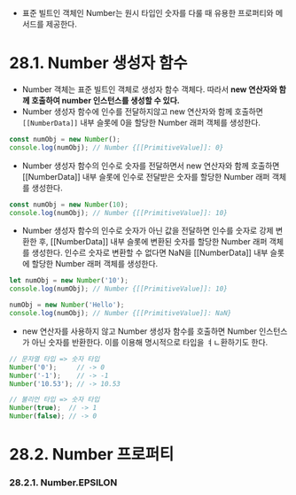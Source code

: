 - 표준 빌트인 객체인 Number는 원시 타입인 숫자를 다룰 때 유용한 프로퍼티와 메서드를 제공한다.

# 28.1. Number 생성자 함수
- Number 객체는 표준 빌트인 객체로 생성자 함수 객체다. 따라서 **new 연산자와 함께 호출하여 number 인스턴스를 생성할 수 있다.**
- Number 생성자 함수에 인수를 전달하지않고 new 연산자와 함께 호출하면 `[[NumberData]]` 내부 슬롯에 0을 할당한 Number 래퍼 객체를 생성한다.
```javascript
const numObj = new Number();
console.log(numObj); // Number {[[PrimitiveValue]]: 0}
```
- Number 생성자 함수의 인수로 숫자를 전달하면서 new 연산자와  함께 호출하면 [[NumberData]] 내부 슬롯에 인수로 전달받은 숫자를 할당한 Number 래퍼 객체를 생성한다.
```javascript
const numObj = new Number(10);
console.log(numObj); // Number {[[PrimitiveValue]]: 10}
```
- Number 생성자 함수의 인수로 숫자가 아닌 값을 전달하면 인수를 숫자로 강제 변환한 후, [[NumberData]] 내부 슬롯에 변환된 숫자를 할당한 Number 래퍼 객체를 생성한다. 인수르 숫자로 변환할 수 없다면 NaN을 [[NumberData]] 내부 슬롯에 할당한 Number 래퍼 객체를 생성한다.
```javascript
let numObj = new Number('10');
console.log(numObj); // Number {[[PrimitiveValue]]: 10}

numObj = new Number('Hello');
console.log(numObj); // Number {[[PrimitiveValue]]: NaN}
```
- new 연산자를 사용하지 않고 Number 생성자 함수를 호출하면 Number 인스턴스가 아닌 숫자를 반환한다. 이를 이용해 명시적으로 타입을 ㅕㄴ환하기도 한다.
```javascript
// 문자열 타입 => 숫자 타입
Number('0');     // -> 0
Number('-1');    // -> -1
Number('10.53'); // -> 10.53

// 불리언 타입 => 숫자 타입
Number(true);  // -> 1
Number(false); // -> 0
```

# 28.2. Number 프로퍼티
### 28.2.1. Number.EPSILON
